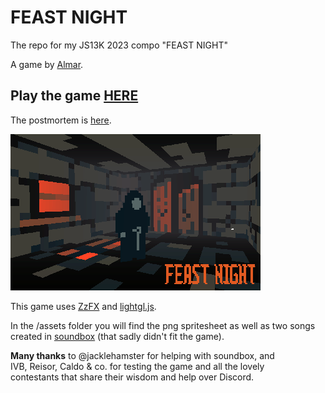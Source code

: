 # FEAST NIGHT 
The repo for my JS13K 2023 compo "FEAST NIGHT"

A game by [Almar](https://twitter.com/repunkgame).

## Play the game [HERE](https://js13kgames.com/entries/feast-night)

The postmortem is [here](https://github.com/wololoa/js13k2023/blob/main/postmortem.md).

![:O](https://raw.githubusercontent.com/wololoa/js13k2023/master/screens/banner.png)

This game uses [ZzFX](https://github.com/KilledByAPixel/ZzFX) and [lightgl.js](https://github.com/evanw/lightgl.js/).   

In the /assets folder you will find the png spritesheet as well as two songs  
created in [soundbox](https://sb.bitsnbites.eu/) (that sadly didn't fit the game).  

**Many thanks** to @jacklehamster for helping with soundbox, and   
IVB, Reisor, Caldo & co. for testing the game and all the lovely  
contestants that share their wisdom and help over Discord.  
